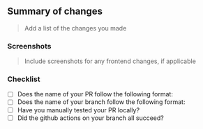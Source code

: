 ## Summary of changes

> Add a list of the changes you made

### Screenshots

> Include screenshots for any frontend changes, if applicable

### Checklist

- [ ] Does the name of your PR follow the following format: <valid jira task ID> <jira task number> <jira task title>
- [ ] Does the name of your branch follow the following format: <valid jira task ID> <jira task number> <jira task title>
- [ ] Have you manually tested your PR locally?
- [ ] Did the github actions on your branch all succeed?
